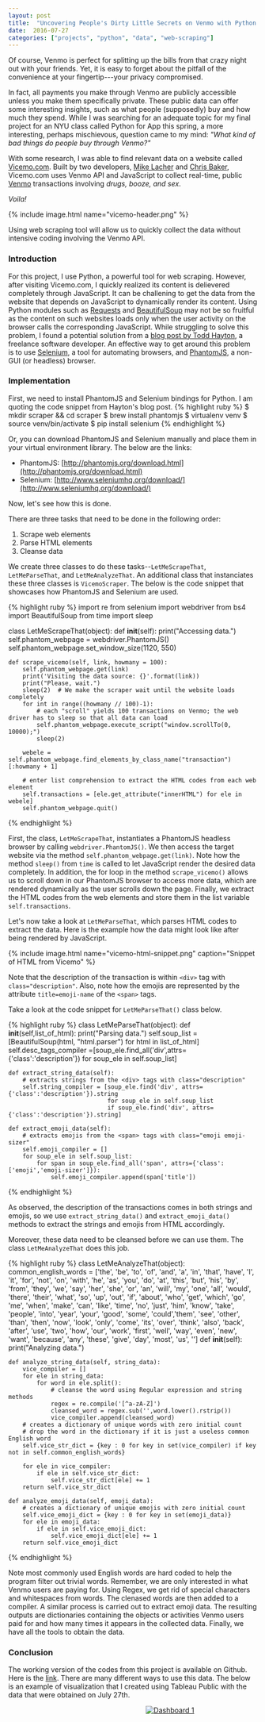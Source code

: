 ```yaml
---
layout: post
title:  "Uncovering People's Dirty Little Secrets on Venmo with Python Web Scraper"
date:  2016-07-27
categories: ["projects", "python", "data", "web-scraping"]
---
```



Of course, Venmo is perfect for splitting up the bills from that crazy night out with your friends. Yet, it is easy to forget about the pitfall of the convenience at your fingertip---your privacy compromised.


In fact, all payments you make through Venmo are publicly accessible unless you make them specifically private. These public data can offer some interesting insights, such as what people (supposedly) buy and how much they spend. While I was searching for an adequate topic for my final project for an NYU class called Python for App this spring, a more interesting, perhaps mischievous, question came to my mind: *"What kind of bad things do people buy through Venmo?"*


With some research, I was able to find relevant data on a website called [Vicemo.com](http://www.vicemo.com/). Built by two developers, [Mike Lacher](http://mikelacher.com/) and [Chris Baker](http://ilovechrisbaker.com/), Vicemo.com uses Venmo API and JavaScript to collect real-time, public [Venmo](http://www.venmo.com/) transactions involving *drugs, booze, and sex*.


*Voila!* 


{% include image.html name="vicemo-header.png" %}


Using web scraping tool will allow us to quickly collect the data without intensive coding involving the Venmo API.


### Introduction


For this project, I use Python, a powerful tool for web scraping. However, after visiting Vicemo.com, I quickly realized its content is delievered completely through JavaScript. It can be challening to get the data from the website that depends on JavaScript to dynamically render its content. Using Python modules such as [Requests](http://docs.python-requests.org/en/master/) and [BeautifulSoup](https://www.crummy.com/software/BeautifulSoup/) may not be so fruitful as the content on such websites loads only when the user activity on the browser calls the corresponding JavaScript. While struggling to solve this problem, I found a potential solution from a [blog post by Todd Hayton](http://toddhayton.com/2015/02/03/scraping-with-python-selenium-and-phantomjs/), a freelance software developer. An effective way to get around this problem is to use [Selenium](http://www.seleniumhq.org/), a tool for automating browsers, and [PhantomJS](http://phantomjs.org/), a non-GUI (or headless) browser. 


### Implementation


First, we need to install PhantomJS and Selenium bindings for Python. I am quoting the code snippet from Hayton's blog post.
{% highlight ruby %}
$ mkdir scraper && cd scraper
$ brew install phantomjs
$ virtualenv venv
$ source venv/bin/activate
$ pip install selenium
{% endhighlight %}

Or, you can download PhantomJS and Selenium manually and place them in your virtual environment library. The below are the links:

- PhantomJS: [http://phantomjs.org/download.html](http://phantomjs.org/download.html)
- Selenium: [http://www.seleniumhq.org/download/](http://www.seleniumhq.org/download/)


Now, let's see how this is done. 


There are three tasks that need to be done in the following order:

1. Scrape web elements
2. Parse HTML elements
3. Cleanse data


We create three classes to do these tasks--`LetMeScrapeThat`, `LetMeParseThat`, and `LetMeAnalyzeThat`. An additional class that instanciates these three classes is `VicemoScraper`. The below is the code snippet that showcases how PhantomJS and Selenium are used.

{% highlight ruby %}
import re
from selenium import webdriver
from bs4 import BeautifulSoup
from time import sleep


class LetMeScrapeThat(object):
    def __init__(self):
        print("Accessing data.")
        self.phantom_webpage = webdriver.PhantomJS()
        self.phantom_webpage.set_window_size(1120, 550)

    def scrape_vicemo(self, link, howmany = 100):
        self.phantom_webpage.get(link)
        print('Visiting the data source: {}'.format(link))
        print("Please, wait.")
        sleep(2)  # We make the scraper wait until the website loads completely
        for int in range((howmany // 100)-1):
            # each "scroll" yields 100 transactions on Venmo; the web driver has to sleep so that all data can load
            self.phantom_webpage.execute_script("window.scrollTo(0, 10000);")
            sleep(2)

        webele = self.phantom_webpage.find_elements_by_class_name("transaction")[:howmany + 1]

        # enter list comprehension to extract the HTML codes from each web element
        self.transactions = [ele.get_attribute("innerHTML") for ele in webele]
        self.phantom_webpage.quit()
{% endhighlight %}

First, the class, `LetMeScrapeThat`, instantiates a PhantomJS headless browser by calling `webdriver.PhantomJS()`. We then access the target website via the method `self.phantom_webpage.get(link)`. Note how the method `sleep()` from `time` is called to let JavaScript render the desired data completely. In addition, the for loop in the method `scrape_vicemo()` allows us to scroll down in our PhantomJS browser to access more data, which are rendered dynamically as the user scrolls down the page. Finally, we extract the HTML codes from the web elements and store them in the list variable `self.transactions`. 


Let's now take a look at `LetMeParseThat`, which parses HTML codes to extract the data. Here is the example how the data might look like after being rendered by JavaScript.

{% include image.html name="vicemo-html-snippet.png" caption="Snippet of HTML from Vicemo" %}

Note that the description of the transaction is within `<div>` tag with `class="description"`. Also, note how the emojis are represented by the attribute `title=emoji-name` of the `<span>` tags.


Take a look at the code snippet for `LetMeParseThat()` class below.

{% highlight ruby %}
class LetMeParseThat(object):
    def __init__(self,list_of_html):
        print("Parsing data.")
        self.soup_list = [BeautifulSoup(html, "html.parser") for html in list_of_html]
        self.desc_tags_compiler =[soup_ele.find_all('div',attrs={'class':'description'}) for soup_ele in self.soup_list]

    def extract_string_data(self):
        # extracts strings from the <div> tags with class="description"
        self.string_compiler = [soup_ele.find('div', attrs={'class':'description'}).string
                                for soup_ele in self.soup_list
                                if soup_ele.find('div', attrs={'class':'description'}).string]

    def extract_emoji_data(self):
        # extracts emojis from the <span> tags with class="emoji emoji-sizer"
        self.emoji_compiler = []
        for soup_ele in self.soup_list:
            for span in soup_ele.find_all('span', attrs={'class':['emoji','emoji-sizer']}):
                self.emoji_compiler.append(span['title'])
{% endhighlight %}

As observed, the description of the transactions comes in both strings and emojis, so we use `extract_string_data()` and `extract_emoji_data()` methods to extract the strings and emojis from HTML accordingly.


Moreover, these data need to be cleansed before we can use them. The class `LetMeAnalyzeThat` does this job.

{% highlight ruby %}
class LetMeAnalyzeThat(object):
    common_english_words = ['the', 'be', 'to', 'of', 'and', 'a', 'in', 'that', 'have', 'I', 'it', 'for', 'not', 'on', 'with', 'he', 'as', 'you', 'do', 'at', 'this', 'but', 'his', 'by', 'from', 'they', 'we', 'say', 'her', 'she', 'or', 'an', 'will', 'my', 'one', 'all', 'would', 'there', 'their', 'what', 'so', 'up', 'out', 'if', 'about', 'who',	'get', 'which', 'go', 'me', 'when', 'make', 'can', 'like', 'time', 'no', 'just', 'him', 'know', 'take', 'people', 'into', 'year', 'your', 'good', 'some', 'could','them', 'see', 'other', 'than', 'then', 'now', 'look', 'only', 'come', 'its', 'over', 'think', 'also', 'back', 'after', 'use', 'two', 'how',	'our', 'work', 'first',	'well',	'way', 'even', 'new',	'want', 'because', 'any', 'these', 'give', 'day', 'most', 'us', '']
    def __init__(self):
        print("Analyzing data.")

    def analyze_string_data(self, string_data):
        vice_compiler = []
        for ele in string_data:
            for word in ele.split():
                # cleanse the word using Regular expression and string methods
                regex = re.compile('[^a-zA-Z]')
                cleansed_word = regex.sub('',word.lower().rstrip())
                vice_compiler.append(cleansed_word)
        # creates a dictionary of unique words with zero initial count
        # drop the word in the dictionary if it is just a useless common English word
        self.vice_str_dict = {key : 0 for key in set(vice_compiler) if key not in self.common_english_words}

        for ele in vice_compiler:
            if ele in self.vice_str_dict:
                self.vice_str_dict[ele] += 1
        return self.vice_str_dict

    def analyze_emoji_data(self, emoji_data):
        # creates a dictionary of unique emojis with zero initial count
        self.vice_emoji_dict = {key : 0 for key in set(emoji_data)}
        for ele in emoji_data:
            if ele in self.vice_emoji_dict:
                self.vice_emoji_dict[ele] += 1
        return self.vice_emoji_dict
{% endhighlight %}

Note most commonly used English words are hard coded to help the program filter out trivial words. Remember, we are only interested in what Venmo users are paying for. Using Regex, we get rid of special characters and whitespaces from words. The clenased words are then added to a compiler. A similar process is carried out to extract emoji data. The resulting outputs are dictionaries containing the objects or activities Venmo users paid for and how many times it appears in the collected data. Finally, we have all the tools to obtain the data. 


### Conclusion

The working version of the codes from this project is available on Github. Here is the [link](https://github.com/kennylee15/vicemo_scraper). There are many different ways to use this data. The below is an example of visualization that I created using Tableau Public with the data that were obtained on July 27th.


<center>
<script type='text/javascript' src='https://public.tableau.com/javascripts/api/viz_v1.js'></script><div class='tableauPlaceholder' style='width: 654px; height: 646px;'><noscript><a href='#'><img alt='Dashboard 1 ' src='https:&#47;&#47;public.tableau.com&#47;static&#47;images&#47;Vi&#47;Vicemo&#47;Dashboard1&#47;1_rss.png' style='border: none' /></a></noscript><object class='tableauViz' width='654' height='646' style='display:none;'><param name='host_url' value='https%3A%2F%2Fpublic.tableau.com%2F' /> <param name='site_root' value='' /><param name='name' value='Vicemo&#47;Dashboard1' /><param name='tabs' value='no' /><param name='toolbar' value='yes' /><param name='static_image' value='https:&#47;&#47;public.tableau.com&#47;static&#47;images&#47;Vi&#47;Vicemo&#47;Dashboard1&#47;1.png' /> <param name='animate_transition' value='yes' /><param name='display_static_image' value='yes' /><param name='display_spinner' value='yes' /><param name='display_overlay' value='yes' /><param name='display_count' value='yes' /></object></div>
</center>

